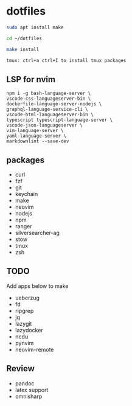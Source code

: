 # dotfiles

```zsh
sudo apt install make

cd ~/dotfiles

make install

tmux: ctrl+a ctrl+I to install tmux packages
```

## LSP for nvim 

```vim
npm i -g bash-language-server \
vscode-css-languageserver-bin \
dockerfile-language-server-nodejs \
graphql-language-service-cli \
vscode-html-languageserver-bin \
typescript typescript-language-server \
vscode-json-languageserver \
vim-language-server \
yaml-language-server \
markdownlint --save-dev
```

## packages

- curl
- fzf
- git
- keychain
- make
- neovim
- nodejs
- npm
- ranger
- silversearcher-ag
- stow
- tmux
- zsh


## TODO

Add apps below to make

- ueberzug
- fd
- ripgrep
- jq
- lazygit
- lazydocker
- ncdu
- pynvim
- neovim-remote

## Review

- pandoc
- latex support
- omnisharp
